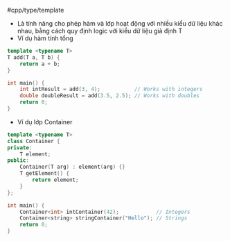 #cpp/type/template
- Là tính năng cho phép hàm và lớp hoạt động với nhiều kiểu dữ liệu khác nhau, bằng cách quy định logic với kiểu dữ liệu giả định T
- Ví dụ hàm tính tổng
```cpp
template <typename T>
T add(T a, T b) {
    return a + b;
}

int main() {
    int intResult = add(3, 4);           // Works with integers
    double doubleResult = add(3.5, 2.5); // Works with doubles
    return 0;
}
```
- Ví dụ lớp Container
```cpp
template <typename T>
class Container {
private:
    T element;
public:
    Container(T arg) : element(arg) {}
    T getElement() {
        return element;
    }
};

int main() {
    Container<int> intContainer(42);            // Integers
    Container<string> stringContainer("Hello"); // Strings
    return 0;
}
```